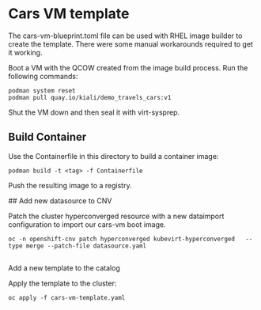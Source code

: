 # Cars VM template

The cars-vm-blueprint.toml file can be used with RHEL image builder to create the template. There were some manual workarounds required to get it working. 

Boot a VM with the QCOW created from the image build process. Run the following commands:

```
podman system reset
podman pull quay.io/kiali/demo_travels_cars:v1
```

Shut the VM down and then seal it with virt-sysprep.

## Build Container

Use the Containerfile in this directory to build a container image:

```
podman build -t <tag> -f Containerfile
```

Push the resulting image to a registry.

## Add new datasource to CNV

Patch the cluster hyperconverged resource with a new dataimport configuration to import our cars-vm boot image.

```
oc -n openshift-cnv patch hyperconverged kubevirt-hyperconverged   --type merge --patch-file datasource.yaml
```

##

Add a new template to the catalog

Apply the template to the cluster:

```
oc apply -f cars-vm-template.yaml
```
